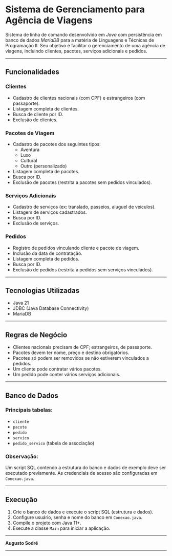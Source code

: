 # Sistema de Gerenciamento para Agência de Viagens

Sistema de linha de comando desenvolvido em *Java* com persistência em banco de dados *MariaDB* para a matéria de Linguagens e Técnicas de Programação II. Seu objetivo é facilitar o gerenciamento de uma agência de viagens, incluindo clientes, pacotes, serviços adicionais e pedidos.

---

## Funcionalidades

### Clientes
- Cadastro de clientes nacionais (com CPF) e estrangeiros (com passaporte).
- Listagem completa de clientes.
- Busca de cliente por ID.
- Exclusão de clientes.

### Pacotes de Viagem
- Cadastro de pacotes dos seguintes tipos:
  - Aventura
  - Luxo
  - Cultural
  - Outro (personalizado)
- Listagem completa de pacotes.
- Busca por ID.
- Exclusão de pacotes (restrita a pacotes sem pedidos vinculados).

### Serviços Adicionais
- Cadastro de serviços (ex: translado, passeios, aluguel de veículos).
- Listagem de serviços cadastrados.
- Busca por ID.
- Exclusão de serviços.

### Pedidos
- Registro de pedidos vinculando cliente e pacote de viagem.
- Inclusão da data de contratação.
- Listagem completa de pedidos.
- Busca por ID.
- Exclusão de pedidos (restrita a pedidos sem serviços vinculados).

---

## Tecnologias Utilizadas

- Java 21
- JDBC (Java Database Connectivity)
- MariaDB

---

## Regras de Negócio

- Clientes nacionais precisam de CPF; estrangeiros, de passaporte.
- Pacotes devem ter nome, preço e destino obrigatórios.
- Pacotes só podem ser removidos se não estiverem vinculados a pedidos.
- Um cliente pode contratar vários pacotes.
- Um pedido pode conter vários serviços adicionais.

---

## Banco de Dados

### Principais tabelas:
- `cliente`
- `pacote`
- `pedido`
- `servico`
- `pedido_servico` (tabela de associação)

### Observação:
Um script SQL contendo a estrutura do banco e dados de exemplo deve ser executado previamente. As credenciais de acesso são configuradas em `Conexao.java`.

---

## Execução

1. Crie o banco de dados e execute o script SQL (estrutura e dados).
2. Configure usuário, senha e nome do banco em `Conexao.java`.
3. Compile o projeto com Java 11+.
4. Execute a classe `Main` para iniciar a aplicação.

---

**Augusto Sodré**

---